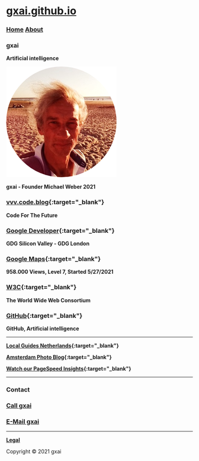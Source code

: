 

# **[gxai.github.io](https://gxai.github.io)**
### **[Home](https://gxai.github.io)**  **[About](https://gxai.github.io/About)**
### **gxai**
**Artificial intelligence**

<img src="Michael-Weber.png" alt="Michael Weber">

**gxai - Founder Michael Weber 2021**

### **[vvv.code.blog](https://vvv.code.blog){:target="_blank"}**
**Code For The Future**

### **[Google Developer](https://www.meetup.com/en-AU/gdg-silicon-valley/members/336931816/){:target="_blank"}**
**GDG Silicon Valley - GDG London**

### **[Google Maps](https://maps.app.goo.gl/Lnubtwco1j3RKj568){:target="_blank"}**
**958.000 Views, Level 7, Started 5/27/2021**

### **[W3C](https://www.w3.org/community/aikr/wiki/User:Michaelweber){:target="_blank"}**
**The World Wide Web Consortium**

### **[GitHub](https://github.com/gxai){:target="_blank"}**
**GitHub, Artificial intelligence**

---

**[Local Guides Netherlands](https://m.facebook.com/Local-Guides-Netherlands-110067524667431#){:target="_blank"}**

**[Amsterdam Photo Blog](https://amsterdam.photo.blog){:target="_blank"}**

**[Watch our PageSpeed Insights](https://developers.google.com/speed/pagespeed/insights/?url=https%3A%2F%2Fgxai.github.io%2F&tab=desktop){:target="_blank"}**

---

### **Contact**

### **[Call gxai](tel:31649557828)**

### **[E-Mail gxai](mailto:gxai.git@gmail.com)**

---

**[Legal](https://gxai.github.io/legal)**

Copyright © 2021 gxai
